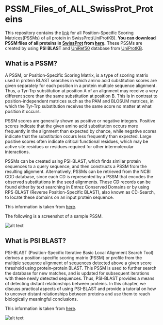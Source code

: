 # PSSM_Files_of_ALL_SwissProt_Proteins
 This repository contains the [link](https://drive.google.com/drive/folders/1XYZG8NIVMjTb1eBoF54KCByLCv6IZcSQ?usp=sharing) for all Position-Specific Scoring Matrices(PSSMs) of all protein in SwissProt(UniProtKB).
 **You can download PSSM files of all proteins in [SwissProt](https://www.uniprot.org/uniprot/?query=reviewed:yes) from [here](https://drive.google.com/drive/folders/1XYZG8NIVMjTb1eBoF54KCByLCv6IZcSQ?usp=sharing).**
 These PSSMs are created by using **PSI BLAST** and [UniRef50](https://www.uniprot.org/uniref/?query=&fil=identity:0.5) database from [UniProtKB](https://www.uniprot.org/).
## What is a PSSM?
A PSSM, or Position-Specific Scoring Matrix, is a type of scoring matrix used in protein BLAST searches in which amino acid substitution scores are given separately for each position in a protein multiple sequence alignment. Thus, a Tyr-Trp substitution at position A of an alignment may receive a very different score than the same substitution at position B. This is in contrast to position-independent matrices such as the PAM and BLOSUM matrices, in which the Tyr-Trp substitution receives the same score no matter at what position it occurs.

PSSM scores are generally shown as positive or negative integers. Positive scores indicate that the given amino acid substitution occurs more frequently in the alignment than expected by chance, while negative scores indicate that the substitution occurs less frequently than expected. Large positive scores often indicate critical functional residues, which may be active site residues or residues required for other intermolecular interactions.

PSSMs can be created using PSI-BLAST, which finds similar protein sequences to a query sequence, and then constructs a PSSM from the resulting alignment. Alternatively, PSSMs can be retrieved from the NCBI CDD database, since each CD is represented by a PSSM that encodes the observed substitutions in the seed alignments. These CD records can be found either by text searching in Entrez Conserved Domains or by using RPS-BLAST (Reverse Position-Specific BLAST), also known as CD-Search, to locate these domains on an input protein sequence.

This information is taken from [here](https://www.ncbi.nlm.nih.gov/Class/Structure/pssm/pssm_viewer.cgi#:~:text=A%20PSSM%2C%20or%20Position%2DSpecific,a%20protein%20multiple%20sequence%20alignment).

The following is a screenshot of a sample PSSM.

![alt text](https://github.com/gozsari/PSSM_Files_of_ALL_SwissProt/blob/main/images/pssm.PNG)
## What is PSI BLAST?
PSI-BLAST (Position-Specific Iterative Basic Local Alignment Search Tool) derives a position-specific scoring matrix (PSSM) or profile from the multiple sequence alignment of sequences detected above a given score threshold using protein–protein BLAST. This PSSM is used to further search the database for new matches, and is updated for subsequent iterations with these newly detected sequences. Thus, PSI-BLAST provides a means of detecting distant relationships between proteins. In this chapter, we discuss practical aspects of using PSI-BLAST and provide a tutorial on how to uncover distant relationships between proteins and use them to reach biologically meaningful conclusions.

This information is taken from [here](https://www.ncbi.nlm.nih.gov/books/NBK2590/#:~:text=Summary,threshold%20using%20protein%E2%80%93protein%20BLAST).

![alt text](https://github.com/gozsari/PSSM_Files_of_ALL_SwissProt/blob/main/images/psi_blast.png)